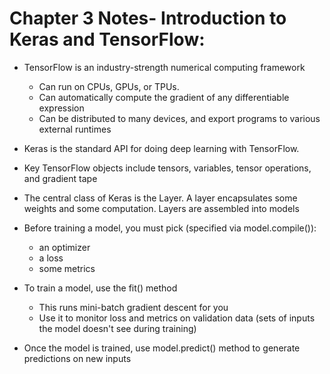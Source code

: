 
# Chapter 3 Notes- Introduction to Keras and TensorFlow:

* TensorFlow is an industry-strength numerical computing framework
    * Can run on CPUs, GPUs, or TPUs.
    * Can automatically compute the gradient of any differentiable expression
    * Can be distributed to many devices, and export programs to various external runtimes

* Keras is the standard API for doing deep learning with TensorFlow.
* Key TensorFlow objects include tensors, variables, tensor operations, and gradient tape
* The central class of Keras is the Layer. A layer encapsulates some weights and some computation. Layers are assembled into models
* Before training a model, you must pick (specified via model.compile()):
    * an optimizer
    * a loss
    * some metrics
* To train a model, use the fit() method
    * This runs mini-batch gradient descent for you
    * Use it to monitor loss and metrics on validation data (sets of inputs the model doesn't see during training)
* Once the model is trained, use model.predict() method to generate predictions on new inputs

